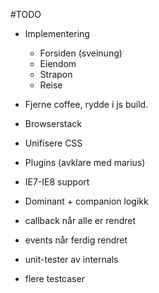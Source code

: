 #TODO
- Implementering
  - Forsiden (sveinung)
  - Eiendom
  - Strapon
  - Reise

- Fjerne coffee, rydde i js build.
- Browserstack 
- Unifisere CSS
- Plugins (avklare med marius)
- IE7-IE8 support
- Dominant + companion logikk
- callback når alle er rendret
- events når ferdig rendret
- unit-tester av internals
- flere testcaser
 